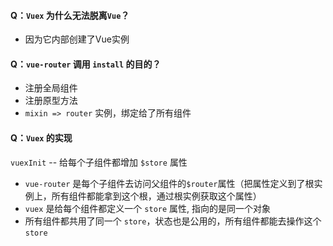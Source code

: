 #### Q：`Vuex` 为什么无法脱离`Vue`？
- 因为它内部创建了Vue实例 

#### Q：`vue-router` 调用 `install` 的目的？
- 注册全局组件
- 注册原型方法
- `mixin => router` 实例，绑定给了所有组件

#### Q：`Vuex` 的实现
`vuexInit` -- 给每个子组件都增加 `$store` 属性
- `vue-router` 是每个子组件去访问父组件的`$router`属性（把属性定义到了根实例上，所有组件都能拿到这个根，通过根实例获取这个属性）
- `vuex` 是给每个组件都定义一个 `store` 属性, 指向的是同一个对象
- 所有组件都共用了同一个 `store`，状态也是公用的，所有组件都能去操作这个 `store`

